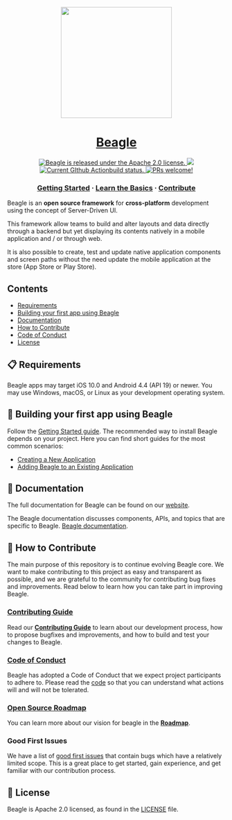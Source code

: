<p align="center">
  <img src="https://gblobscdn.gitbook.com/spaces%2F-M-Qy7jZbUpzGRP5GbCZ%2Favatar.png" width="256" height="256" />
</p>

<h1 align="center">
  <a href="https://usebeagle.io/">
    Beagle
  </a>
</h1>

<p align="center">
  <a href="https://github.com/ZupIT/beagle/blob/master/LICENSE.md">
    <img src="https://img.shields.io/badge/License-Apache%202.0-blue.svg" alt="Beagle is released under the Apache 2.0 license." />
  </a>
  <a href="https://codecov.io/gh/ZupIT/beagle">
    <img src="https://codecov.io/gh/ZupIT/beagle/branch/master/graph/badge.svg" />
  </a>
  <a href="https://github.com/ZupIT/beagle/actions?query=workflow%3A%22Beagle+Release%22">
    <img src="https://github.com/ZupIT/beagle/workflows/Beagle%20Release/badge.svg" alt="Current GIthub Actionbuild status." />
  </a>
  <a href="https://github.com/ZupIT/beagle/blob/master/CONTRIBUTING.md">
    <img src="https://img.shields.io/badge/PRs-welcome-brightgreen.svg" alt="PRs welcome!" />
  </a>
</p>

<h3 align="center">
  <a href="https://docs.usebeagle.io">Getting Started</a>
  <span> · </span>
  <a href="https://docs.usebeagle.io/primeiros-passos/usando-beagle">Learn the Basics</a>
  <span> · </span>
  <a href="https://github.com/ZupIT/beagle/blob/master/CONTRIBUTING.md">Contribute</a>
</h3>

Beagle is an **open source framework** for **cross-platform** development using the concept of Server-Driven UI.

This framework allow teams to build and alter layouts and data directly through a backend but yet displaying its contents natively in a mobile application and / or through web.

It is also possible to create, test and update native application components and screen paths without the need update the mobile application at the store (App Store or Play Store).

## Contents

- [Requirements](#-requirements)
- [Building your first app using Beagle](#-building-your-first-app-using-beagle)
- [Documentation](#-documentation)
- [How to Contribute](#-how-to-contribute)
- [Code of Conduct](#code-of-conduct)
- [License](#-license)

## 📋 Requirements

Beagle apps may target iOS 10.0 and Android 4.4 (API 19) or newer. You may use Windows, macOS, or Linux as your development operating system.

## 🎉 Building your first app using Beagle

Follow the [Getting Started guide](https://docs.usebeagle.io/primeiros-passos/instalando-beagle). The recommended way to install Beagle depends on your project. Here you can find short guides for the most common scenarios:

- [Creating a New Application][new-app]
- [Adding Beagle to an Existing Application][existing]

[new-app]: https://docs.usebeagle.io/primeiros-passos/user-cases
[existing]: https://docs.usebeagle.io/primeiros-passos/usando-beagle

## 📖 Documentation

The full documentation for Beagle can be found on our [website][site].

The Beagle documentation discusses components, APIs, and topics that are specific to Beagle. [Beagle documentation][b-docs].

[site]: https://usebeagle.io/
[b-docs]: https://docs.usebeagle.io/


## 👏 How to Contribute

The main purpose of this repository is to continue evolving Beagle core. We want to make contributing to this project as easy and transparent as possible, and we are grateful to the community for contributing bug fixes and improvements. Read below to learn how you can take part in improving Beagle.

### [Contributing Guide][contribute]

Read our [**Contributing Guide**][contribute] to learn about our development process, how to propose bugfixes and improvements, and how to build and test your changes to Beagle.

[contribute]: https://github.com/ZupIT/beagle/blob/master/CONTRIBUTING.md

### [Code of Conduct][code]

Beagle has adopted a Code of Conduct that we expect project participants to adhere to.
Please read the [code] so that you can understand what actions will and will not be tolerated.

[code]: https://github.com/ZupIT/beagle/blob/master/CODE_OF_CONDUCT.md

### [Open Source Roadmap][roadmap]

You can learn more about our vision for beagle in the [**Roadmap**][roadmap].

[roadmap]: https://github.com/ZupIT/beagle/milestones

### Good First Issues

We have a list of [good first issues][gfi] that contain bugs which have a relatively limited scope. This is a great place to get started, gain experience, and get familiar with our contribution process.

[gfi]: https://github.com/ZupIT/beagle/issues?q=is%3Aissue+is%3Aopen+label%3A%22good+first+issue%22

## 📄 License

Beagle is Apache 2.0 licensed, as found in the [LICENSE][l] file.

[l]: https://github.com/ZupIT/beagle/blob/master/LICENSE.txt